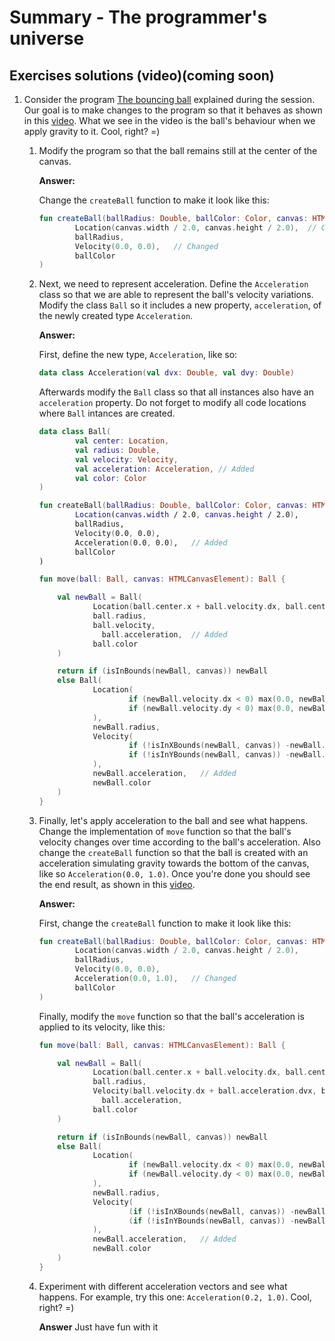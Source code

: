 # Summary - The programmer's universe

## Exercises solutions (video)(coming soon)
1. Consider the program [The bouncing ball](https://gist.github.com/palbp/55f8477f232b06f8bfdf7d30f4735d2a) explained during the session. Our goal is to make changes to the program so that it behaves as shown in this [video](../assets/09-goal.mp4). What we see in the video is the ball's behaviour when we apply gravity to it. Cool, right? =)

   1. Modify the program so that the ball remains still at the center of the canvas.    

      __Answer:__    

      Change the `createBall` function to make it look like this:

      ```kotlin
      fun createBall(ballRadius: Double, ballColor: Color, canvas: HTMLCanvasElement) = Ball(
              Location(canvas.width / 2.0, canvas.height / 2.0),  // Changed
              ballRadius,
              Velocity(0.0, 0.0),   // Changed
              ballColor
      )
      ```

   2. Next, we need to represent acceleration. Define the `Acceleration` class so that we are able to represent the ball's velocity variations. Modify the class `Ball` so it includes a new property, `acceleration`, of the newly created type `Acceleration`.
   
      __Answer:__    

      First, define the new type, `Acceleration`, like so:
      ```kotlin
      data class Acceleration(val dvx: Double, val dvy: Double)
      ```

      Afterwards modify the `Ball` class so that all instances also have an `acceleration` property. Do not forget to modify all code locations where `Ball` intances are created.

      ```kotlin
      data class Ball(
              val center: Location,
              val radius: Double,
              val velocity: Velocity,
              val acceleration: Acceleration, // Added
              val color: Color
      )

      fun createBall(ballRadius: Double, ballColor: Color, canvas: HTMLCanvasElement) = Ball(
              Location(canvas.width / 2.0, canvas.height / 2.0),
              ballRadius,
              Velocity(0.0, 0.0),
              Acceleration(0.0, 0.0),   // Added
              ballColor
      )

      fun move(ball: Ball, canvas: HTMLCanvasElement): Ball {

          val newBall = Ball(
                  Location(ball.center.x + ball.velocity.dx, ball.center.y + ball.velocity.dy),
                  ball.radius,
                  ball.velocity,
                	ball.acceleration,  // Added
                  ball.color
          )

          return if (isInBounds(newBall, canvas)) newBall
          else Ball(
                  Location(
                          if (newBall.velocity.dx < 0) max(0.0, newBall.center.x) else min(canvas.width - newBall.radius, newBall.center.x),
                          if (newBall.velocity.dy < 0) max(0.0, newBall.center.y) else min(canvas.height - newBall.radius, newBall.center.y)
                  ),
                  newBall.radius,
                  Velocity(
                          if (!isInXBounds(newBall, canvas)) -newBall.velocity.dx else newBall.velocity.dx,
                          if (!isInYBounds(newBall, canvas)) -newBall.velocity.dy else newBall.velocity.dy
                  ),
                  newBall.acceleration,   // Added
                  newBall.color
          )
      }

      ```


   3. Finally, let's apply acceleration to the ball and see what happens. Change the implementation of `move` function so that the ball's velocity changes over time according to the ball's acceleration. Also change the `createBall` function so that the ball is created with an acceleration simulating gravity towards the bottom of the canvas, like so `Acceleration(0.0, 1.0)`. Once you're done you should see the end result, as shown in this [video](assets/09-goal.mp4). 

      __Answer:__    

      First, change the `createBall` function to make it look like this:

      ```kotlin
      fun createBall(ballRadius: Double, ballColor: Color, canvas: HTMLCanvasElement) = Ball(
              Location(canvas.width / 2.0, canvas.height / 2.0),
              ballRadius,
              Velocity(0.0, 0.0),
              Acceleration(0.0, 1.0),   // Changed
              ballColor
      )
      ```

      Finally, modify the `move` function so that the ball's acceleration is applied to its velocity, like this:

      ```kotlin
      fun move(ball: Ball, canvas: HTMLCanvasElement): Ball {

          val newBall = Ball(
                  Location(ball.center.x + ball.velocity.dx, ball.center.y + ball.velocity.dy),
                  ball.radius,
                  Velocity(ball.velocity.dx + ball.acceleration.dvx, ball.velocity.dy + ball.acceleration.dvy), // Changed
                	ball.acceleration,
                  ball.color
          )

          return if (isInBounds(newBall, canvas)) newBall
          else Ball(
                  Location(
                          if (newBall.velocity.dx < 0) max(0.0, newBall.center.x) else min(canvas.width - newBall.radius, newBall.center.x),
                          if (newBall.velocity.dy < 0) max(0.0, newBall.center.y) else min(canvas.height - newBall.radius, newBall.center.y)
                  ),
                  newBall.radius,
                  Velocity(
                          (if (!isInXBounds(newBall, canvas)) -newBall.velocity.dx else newBall.velocity.dx) + newBall.acceleration.dvx,  // Changed
                          (if (!isInYBounds(newBall, canvas)) -newBall.velocity.dy else newBall.velocity.dy) + newBall.acceleration.dvy   // Changed
                  ),
                  newBall.acceleration,   // Added
                  newBall.color
          )
      }
      ```


   4. Experiment with different acceleration vectors and see what happens. For example, try this one: `Acceleration(0.2, 1.0)`. Cool, right? =)

      __Answer__
      Just have fun with it